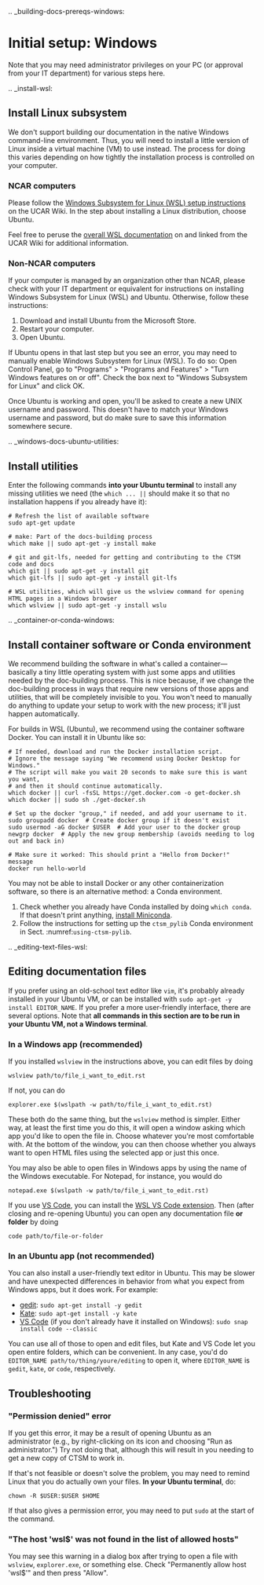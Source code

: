 .. _building-docs-prereqs-windows:

# Initial setup: Windows

Note that you may need administrator privileges on your PC (or approval from your IT department) for various steps here.

.. _install-wsl:

## Install Linux subsystem

We don't support building our documentation in the native Windows command-line environment. Thus, you will need to install a little version of Linux inside a virtual machine (VM) to use instead. The process for doing this varies depending on how tightly the installation process is controlled on your computer.

### NCAR computers

Please follow the [Windows Subsystem for Linux (WSL) setup instructions](https://wiki.ucar.edu/pages/viewpage.action?pageId=514032264&spaceKey=CONFIGMGMT&title=Setup) on the UCAR Wiki. In the step about installing a Linux distribution, choose Ubuntu.

Feel free to peruse the [overall WSL documentation](https://wiki.ucar.edu/spaces/CONFIGMGMT/pages/514032242/Windows+Subsystem+for+Linux) on and linked from the UCAR Wiki for additional information.

### Non-NCAR computers

If your computer is managed by an organization other than NCAR, please check with your IT department or equivalent for instructions on installing Windows Subsystem for Linux (WSL) and Ubuntu. Otherwise, follow these instructions:

1. Download and install Ubuntu from the Microsoft Store.
1. Restart your computer.
1. Open Ubuntu.

If Ubuntu opens in that last step but you see an error, you may need to manually enable Windows Subsystem for Linux (WSL). To do so: Open Control Panel, go to "Programs" > "Programs and Features" > "Turn Windows features on or off". Check the box next to "Windows Subsystem for Linux" and click OK.

Once Ubuntu is working and open, you'll be asked to create a new UNIX username and password. This doesn't have to match your Windows username and password, but do make sure to save this information somewhere secure.

.. _windows-docs-ubuntu-utilities:

## Install utilities
Enter the following commands **into your Ubuntu terminal** to install any missing utilities we need (the `which ... ||` should make it so that no installation happens if you already have it):
```shell
# Refresh the list of available software
sudo apt-get update

# make: Part of the docs-building process
which make || sudo apt-get -y install make

# git and git-lfs, needed for getting and contributing to the CTSM code and docs
which git || sudo apt-get -y install git
which git-lfs || sudo apt-get -y install git-lfs

# WSL utilities, which will give us the wslview command for opening HTML pages in a Windows browser
which wslview || sudo apt-get -y install wslu
```

.. _container-or-conda-windows:

## Install container software or Conda environment

We recommend building the software in what's called a container—basically a tiny little operating system with just some apps and utilities needed by the doc-building process. This is nice because, if we change the doc-building process in ways that require new versions of those apps and utilities, that will be completely invisible to you. You won't need to manually do anything to update your setup to work with the new process; it'll just happen automatically.

For builds in WSL (Ubuntu), we recommend using the container software Docker. You can install it in Ubuntu like so:

```shell
# If needed, download and run the Docker installation script.
# Ignore the message saying "We recommend using Docker Desktop for Windows."
# The script will make you wait 20 seconds to make sure this is want you want,
# and then it should continue automatically.
which docker || curl -fsSL https://get.docker.com -o get-docker.sh
which docker || sudo sh ./get-docker.sh

# Set up the docker "group," if needed, and add your username to it.
sudo groupadd docker  # Create docker group if it doesn't exist
sudo usermod -aG docker $USER  # Add your user to the docker group
newgrp docker  # Apply the new group membership (avoids needing to log out and back in)

# Make sure it worked: This should print a "Hello from Docker!" message
docker run hello-world
```

You may not be able to install Docker or any other containerization software, so there is an alternative method: a Conda environment.

1. Check whether you already have Conda installed by doing `which conda`. If that doesn't print anything, [install Miniconda](https://www.anaconda.com/docs/getting-started/miniconda/install#linux).
1. Follow the instructions for setting up the `ctsm_pylib` Conda environment in Sect. :numref:`using-ctsm-pylib`.

.. _editing-text-files-wsl:

## Editing documentation files
If you prefer using an old-school text editor like `vim`, it's probably already installed in your Ubuntu VM, or can be installed with `sudo apt-get -y install EDITOR_NAME`. If you prefer a more user-friendly interface, there are several options. Note that **all commands in this section are to be run in your Ubuntu VM, not a Windows terminal**.

### In a Windows app (recommended)
If you installed `wslview` in the instructions above, you can edit files by doing 
```shell
wslview path/to/file_i_want_to_edit.rst
```
If not, you can do
```shell
explorer.exe $(wslpath -w path/to/file_i_want_to_edit.rst)
```
These both do the same thing, but the `wslview` method is simpler. Either way, at least the first time you do this, it will open a window asking which app you'd like to open the file in. Choose whatever you're most comfortable with. At the bottom of the window, you can then choose whether you always want to open HTML files using the selected app or just this once.

You may also be able to open files in Windows apps by using the name of the Windows executable. For Notepad, for instance, you would do 
```shell
notepad.exe $(wslpath -w path/to/file_i_want_to_edit.rst)
```

If you use [VS Code](https://code.visualstudio.com/), you can install the [WSL VS Code extension](https://marketplace.visualstudio.com/items?itemName=ms-vscode-remote.remote-wsl). Then (after closing and re-opening Ubuntu) you can open any documentation file **or folder** by doing
```shell
code path/to/file-or-folder
```

### In an Ubuntu app (not recommended)

You can also install a user-friendly text editor in Ubuntu. This may be slower and have unexpected differences in behavior from what you expect from Windows apps, but it does work. For example:
- [gedit](https://gedit-text-editor.org/): `sudo apt-get install -y gedit`
- [Kate](https://kate-editor.org/): `sudo apt-get install -y kate`
- [VS Code](https://code.visualstudio.com/) (if you don't already have it installed on Windows): `sudo snap install code --classic`

You can use all of those to open and edit files, but Kate and VS Code let you open entire folders, which can be convenient. In any case, you'd do `EDITOR_NAME path/to/thing/youre/editing` to open it, where `EDITOR_NAME` is `gedit`, `kate`, or `code`, respectively.

## Troubleshooting

### "Permission denied" error

If you get this error, it may be a result of opening Ubuntu as an administrator (e.g., by right-clicking on its icon and choosing "Run as administrator.") Try not doing that, although this will result in you needing to get a new copy of CTSM to work in. 

If that's not feasible or doesn't solve the problem, you may need to remind Linux that you do actually own your files. **In your Ubuntu terminal**, do:
```shell
chown -R $USER:$USER $HOME
```

If that also gives a permission error, you may need to put `sudo` at the start of the command.

### "The host 'wsl$' was not found in the list of allowed hosts"

You may see this warning in a dialog box after trying to open a file with `wslview`, `explorer.exe`, or something else. Check "Permanently allow host 'wsl$'" and then press "Allow".
